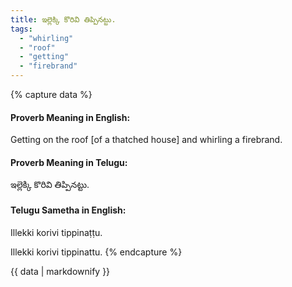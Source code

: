 ```yaml
---
title: ఇల్లెక్కి కొరివి తిప్పినట్టు.
tags:
  - "whirling"
  - "roof"
  - "getting"
  - "firebrand"
---
```


{% capture data %}
#### Proverb Meaning in English:
Getting on the roof [of a thatched house] and whirling a firebrand.

#### Proverb Meaning in Telugu:
ఇల్లెక్కి కొరివి తిప్పినట్టు.

#### Telugu Sametha in English:
Illekki korivi tippinaṭṭu.

Illekki korivi tippinattu.
{% endcapture %}

{{ data | markdownify }}

